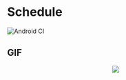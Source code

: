 # Schedule
![Android CI](https://github.com/laurentiu-git/Schedule/workflows/Android%20CI/badge.svg?branch=master)

## GIF

<p align="center">
  <img src="https://media.giphy.com/media/6I3dR4JEYtDV3eQ5EW/giphy.gif" />
</p>
